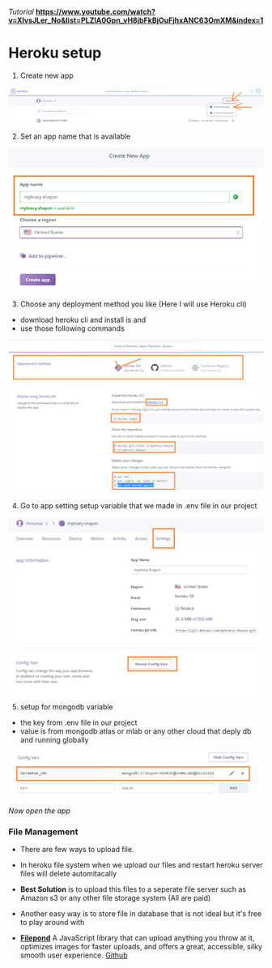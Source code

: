 *Tutorial* __https://www.youtube.com/watch?v=XlvsJLer_No&list=PLZlA0Gpn_vH8jbFkBjOuFjhxANC63OmXM&index=1__


# Heroku setup 

 1. Create new app

  ![](/screenshots/1.png)

 2. Set an app name that is available

  ![](/screenshots/2.png)

 3. Choose any deployment method you like (Here I will use Heroku cli)
   - download heroku cli and install is and 
   - use those following commands 

  ![](/screenshots/3.png)

 4. Go to app setting setup variable that we made in .env file in our project

  ![](/screenshots/4.png)

 5. setup for mongodb variable 
   - the key from .env file in our project
   - value is from mongodb atlas or mlab or any other cloud that deply db and running globally

  ![](/screenshots/5.png)

*Now open the app*


### File Management

 - There are few ways to upload file. 
 - In heroku file system when we upload our files and restart heroku server files will delete automitacally
 - **Best Solution** is to upload this files to a seperate file server such as Amazon s3 or any other file storage system (All are paid)
 - Another easy way is to store file in database that is not ideal but it's free to play around with

 - **[Filepond](https://pqina.nl/filepond/)** A JavaScript library that can upload anything you throw at it, optimizes images for faster uploads, and offers a great, accessible, silky smooth user experience.
 [Github](https://github.com/pqina/filepond)
